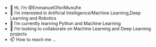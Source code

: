 - 👋 Hi, I’m @EmmanuelOforiMunufie
- 👀 I’m interested in Artificial Intelligence/Machine Learning,Deep Learning and Robotics
- 🌱 I’m currently learning Python and Machine Learning
- 💞️ I’m looking to collaborate on Machine Learning and Deep Learning projects
- 📫 How to reach me ...

<!---
EmmanuelOforiMunufie/EmmanuelOforiMunufie is a ✨ special ✨ repository because its `README.md` (this file) appears on your GitHub profile.
You can click the Preview link to take a look at your changes.
--->
